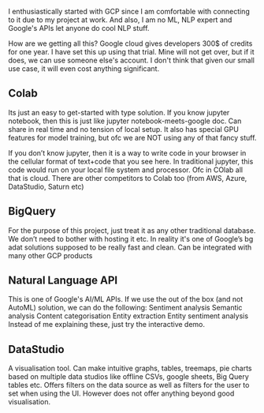 I enthusiastically started with GCP since I am comfortable with connecting to it due to my project at work. And also, I am no ML, NLP expert and Google's APIs let anyone do cool NLP stuff.
 
How are we getting all this? Google cloud gives developers 300$ of credits for one year. I have set this up using that trial. Mine will not get over, but if it does, we can use someone else's account. I don't think that given our small use case, it will even cost anything significant.
 
## Colab 
Its just an easy to get-started with type solution. If you know jupyter notebook, then this is just like jupyter notebook-meets-google doc. Can share in real time and no tension of local setup. It also has special GPU features for model training, but ofc we are NOT using any of that fancy stuff.

If you don’t know jupyter, then it is a way to write code in your browser in the cellular format of text+code that you see here. In traditional jupyter, this code would run on your local file system and processor. Ofc in COlab all that is cloud. There are other competitors to Colab too (from AWS, Azure, DataStudio, Saturn etc)
## BigQuery
For the purpose of this project, just treat it as any other traditional database. We don’t need to bother with hosting it etc.
In reality it's one of Google’s bg adat solutions supposed to be really fast and clean. Can be integrated with many other GCP products 
## Natural Language API
This is one of Google's AI/ML APIs. If we use the out of the box (and not AutoML) solution, we can do the following:
Sentiment analysis
Semantic analysis
Content categorisation
Entity extraction
Entity sentiment analysis
Instead of me explaining these, just try the interactive demo.

## DataStudio
A visualisation tool. Can make intuitive graphs, tables, treemaps, pie charts based on multiple data studios like offline CSVs, google sheets, Big Query tables etc. Offers filters on the data source as well as filters for the user to set when using the UI. However does not offer anything beyond good visualisation.
